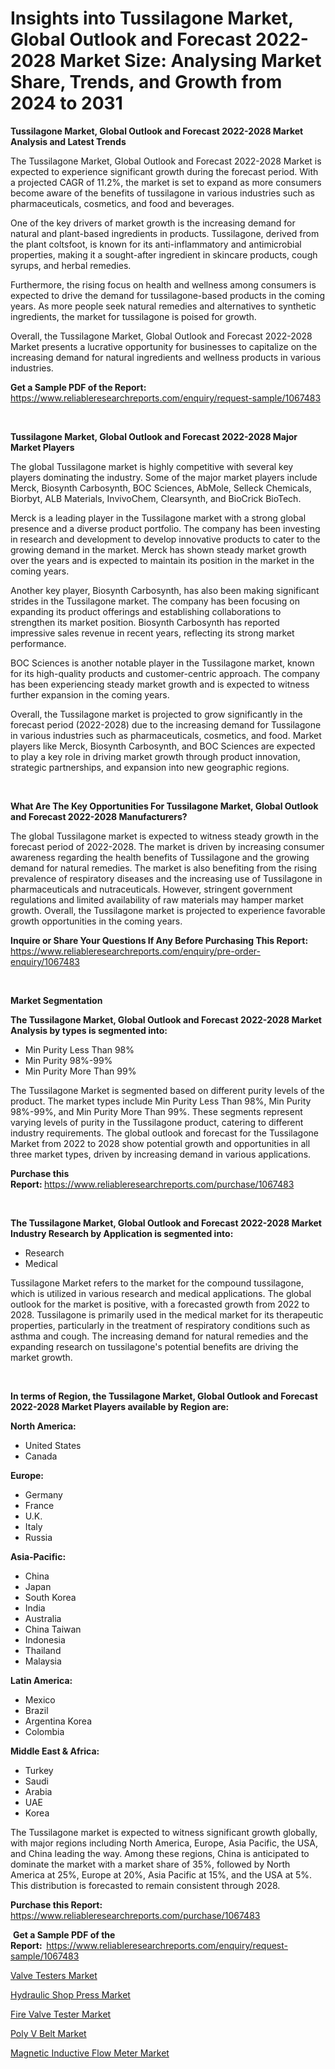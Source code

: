 <p><h1>Insights into Tussilagone Market, Global Outlook and Forecast 2022-2028 Market Size: Analysing Market Share, Trends, and Growth from 2024 to 2031</h1></p><p><strong>Tussilagone Market, Global Outlook and Forecast 2022-2028 Market Analysis and Latest Trends</strong></p>
<p><p>The Tussilagone Market, Global Outlook and Forecast 2022-2028 Market is expected to experience significant growth during the forecast period. With a projected CAGR of 11.2%, the market is set to expand as more consumers become aware of the benefits of tussilagone in various industries such as pharmaceuticals, cosmetics, and food and beverages.</p><p>One of the key drivers of market growth is the increasing demand for natural and plant-based ingredients in products. Tussilagone, derived from the plant coltsfoot, is known for its anti-inflammatory and antimicrobial properties, making it a sought-after ingredient in skincare products, cough syrups, and herbal remedies.</p><p>Furthermore, the rising focus on health and wellness among consumers is expected to drive the demand for tussilagone-based products in the coming years. As more people seek natural remedies and alternatives to synthetic ingredients, the market for tussilagone is poised for growth.</p><p>Overall, the Tussilagone Market, Global Outlook and Forecast 2022-2028 Market presents a lucrative opportunity for businesses to capitalize on the increasing demand for natural ingredients and wellness products in various industries.</p></p>
<p><strong>Get a Sample PDF of the Report:&nbsp;</strong> <a href="https://www.reliableresearchreports.com/enquiry/request-sample/1067483">https://www.reliableresearchreports.com/enquiry/request-sample/1067483</a></p>
<p>&nbsp;</p>
<p><strong>Tussilagone Market, Global Outlook and Forecast 2022-2028 Major Market Players</strong></p>
<p><p>The global Tussilagone market is highly competitive with several key players dominating the industry. Some of the major market players include Merck, Biosynth Carbosynth, BOC Sciences, AbMole, Selleck Chemicals, Biorbyt, ALB Materials, InvivoChem, Clearsynth, and BioCrick BioTech.</p><p>Merck is a leading player in the Tussilagone market with a strong global presence and a diverse product portfolio. The company has been investing in research and development to develop innovative products to cater to the growing demand in the market. Merck has shown steady market growth over the years and is expected to maintain its position in the market in the coming years.</p><p>Another key player, Biosynth Carbosynth, has also been making significant strides in the Tussilagone market. The company has been focusing on expanding its product offerings and establishing collaborations to strengthen its market position. Biosynth Carbosynth has reported impressive sales revenue in recent years, reflecting its strong market performance.</p><p>BOC Sciences is another notable player in the Tussilagone market, known for its high-quality products and customer-centric approach. The company has been experiencing steady market growth and is expected to witness further expansion in the coming years.</p><p>Overall, the Tussilagone market is projected to grow significantly in the forecast period (2022-2028) due to the increasing demand for Tussilagone in various industries such as pharmaceuticals, cosmetics, and food. Market players like Merck, Biosynth Carbosynth, and BOC Sciences are expected to play a key role in driving market growth through product innovation, strategic partnerships, and expansion into new geographic regions.</p></p>
<p>&nbsp;</p>
<p><strong>What Are The Key Opportunities For Tussilagone Market, Global Outlook and Forecast 2022-2028 Manufacturers?</strong></p>
<p><p>The global Tussilagone market is expected to witness steady growth in the forecast period of 2022-2028. The market is driven by increasing consumer awareness regarding the health benefits of Tussilagone and the growing demand for natural remedies. The market is also benefiting from the rising prevalence of respiratory diseases and the increasing use of Tussilagone in pharmaceuticals and nutraceuticals. However, stringent government regulations and limited availability of raw materials may hamper market growth. Overall, the Tussilagone market is projected to experience favorable growth opportunities in the coming years.</p></p>
<p><strong>Inquire or Share Your Questions If Any Before Purchasing This Report:</strong> <a href="https://www.reliableresearchreports.com/enquiry/pre-order-enquiry/1067483">https://www.reliableresearchreports.com/enquiry/pre-order-enquiry/1067483</a></p>
<p>&nbsp;</p>
<p><strong>Market Segmentation</strong></p>
<p><strong>The Tussilagone Market, Global Outlook and Forecast 2022-2028 Market Analysis by types is segmented into:</strong></p>
<p><ul><li>Min Purity Less Than 98%</li><li>Min Purity 98%-99%</li><li>Min Purity More Than 99%</li></ul></p>
<p><p>The Tussilagone Market is segmented based on different purity levels of the product. The market types include Min Purity Less Than 98%, Min Purity 98%-99%, and Min Purity More Than 99%. These segments represent varying levels of purity in the Tussilagone product, catering to different industry requirements. The global outlook and forecast for the Tussilagone Market from 2022 to 2028 show potential growth and opportunities in all three market types, driven by increasing demand in various applications.</p></p>
<p><strong>Purchase this Report:&nbsp;</strong><a href="https://www.reliableresearchreports.com/purchase/1067483">https://www.reliableresearchreports.com/purchase/1067483</a></p>
<p>&nbsp;</p>
<p><strong>The Tussilagone Market, Global Outlook and Forecast 2022-2028 Market Industry Research by Application is segmented into:</strong></p>
<p><ul><li>Research</li><li>Medical</li></ul></p>
<p><p>Tussilagone Market refers to the market for the compound tussilagone, which is utilized in various research and medical applications. The global outlook for the market is positive, with a forecasted growth from 2022 to 2028. Tussilagone is primarily used in the medical market for its therapeutic properties, particularly in the treatment of respiratory conditions such as asthma and cough. The increasing demand for natural remedies and the expanding research on tussilagone's potential benefits are driving the market growth.</p></p>
<p>&nbsp;</p>
<p><strong>In terms of Region, the Tussilagone Market, Global Outlook and Forecast 2022-2028 Market Players available by Region are:</strong></p>
<p>
    <p> <strong> North America: </strong>
        <ul>
            <li>United States</li>
            <li>Canada</li>
        </ul>
        </p> 
    <p> <strong> Europe: </strong>
        <ul>
            <li>Germany</li>
            <li>France</li>
            <li>U.K.</li>
            <li>Italy</li>
            <li>Russia</li>
        </ul>
        </p> 
    <p> <strong> Asia-Pacific: </strong>
        <ul>
            <li>China</li>
            <li>Japan</li>
            <li>South Korea</li>
            <li>India</li>
            <li>Australia</li>
            <li>China Taiwan</li>
            <li>Indonesia</li>
            <li>Thailand</li>
            <li>Malaysia</li>
        </ul>
        </p> 
    <p> <strong> Latin America: </strong>
        <ul>
            <li>Mexico</li>
            <li>Brazil</li>
            <li>Argentina Korea</li>
            <li>Colombia</li>
        </ul>
        </p> 
    <p> <strong> Middle East & Africa: </strong>
        <ul>
            <li>Turkey</li>
            <li>Saudi</li>
            <li>Arabia</li>
            <li>UAE</li>
            <li>Korea</li>
        </ul>
    </p>
    </p>
<p><p>The Tussilagone market is expected to witness significant growth globally, with major regions including North America, Europe, Asia Pacific, the USA, and China leading the way. Among these regions, China is anticipated to dominate the market with a market share of 35%, followed by North America at 25%, Europe at 20%, Asia Pacific at 15%, and the USA at 5%. This distribution is forecasted to remain consistent through 2028.</p></p>
<p><strong>Purchase this Report: </strong><a href="https://www.reliableresearchreports.com/purchase/1067483">https://www.reliableresearchreports.com/purchase/1067483</a></p>
<p>&nbsp;<strong>Get a Sample PDF of the Report:&nbsp;&nbsp;</strong><a href="https://www.reliableresearchreports.com/enquiry/request-sample/1067483">https://www.reliableresearchreports.com/enquiry/request-sample/1067483</a></p>
<p><strong></strong></p>
<p><p><a href="https://medium.com/@vallieemard78/valve-testers-market-size-market-outlook-and-market-forecast-2024-to-2031-234381dc44d0">Valve Testers Market</a></p><p><a href="https://medium.com/@elzaziemann1943/hydraulic-shop-press-market-size-cagr-trends-2024-2030-eceb633b629e">Hydraulic Shop Press Market</a></p><p><a href="https://medium.com/@vallieemard78/fire-valve-tester-market-size-market-outlook-and-market-forecast-2024-to-2031-58fb93aade55">Fire Valve Tester Market</a></p><p><a href="https://medium.com/@boydsmitham726/poly-v-belt-market-insights-into-market-cagr-market-trends-and-growth-strategies-a68a318b3006">Poly V Belt Market</a></p><p><a href="https://medium.com/@boydsmitham726/magnetic-inductive-flow-meter-market-size-and-market-trends-complete-industry-overview-2024-to-a118ea29c33c">Magnetic Inductive Flow Meter Market</a></p></p>